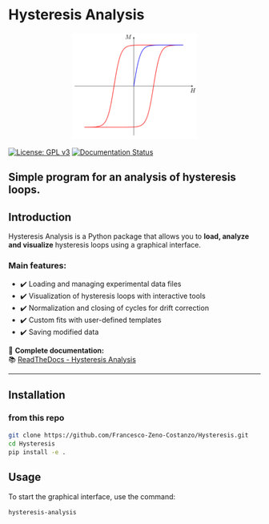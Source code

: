 # **Hysteresis Analysis**

<p align="center">
  <img src="https://raw.githubusercontent.com/Francesco-Zeno-Costanzo/Hysteresis/main/docs/_static/hysteresis_logo.png" alt="Hysteresis Logo" width="250">
</p>

[![License: GPL v3](https://img.shields.io/badge/License-GPLv3-blue.svg)](https://www.gnu.org/licenses/gpl-3.0)
[![Documentation Status](https://readthedocs.org/projects/hysteresisanalysis/badge/?version=latest)](https://hysteresisanalysis.readthedocs.io/en/latest/?badge=latest)

**Simple program for an analysis of hysteresis loops.**
---

## **Introduction**  
Hysteresis Analysis is a Python package that allows you to **load, analyze and visualize** hysteresis loops using a graphical interface.


### **Main features:**  
- ✔️ Loading and managing experimental data files  
- ✔️ Visualization of hysteresis loops with interactive tools  
- ✔️ Normalization and closing of cycles for drift correction  
- ✔️ Custom fits with user-defined templates  
- ✔️ Saving modified data

🔗 **Complete documentation:**  
📚 [ReadTheDocs - Hysteresis Analysis](https://hysteresisanalysis.readthedocs.io/en/latest/)  

---

## **Installation**  
### **from  this repo**
```bash
git clone https://github.com/Francesco-Zeno-Costanzo/Hysteresis.git
cd Hysteresis
pip install -e .
```

## **Usage**  
To start the graphical interface, use the command:
```bash
hysteresis-analysis
```